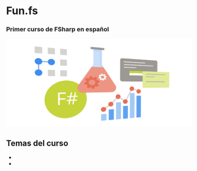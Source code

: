# Fun.fs

### Primer curso de FSharp en español

![](/Sources/fsharp.svg)

## Temas del curso


  - 
- 

##




